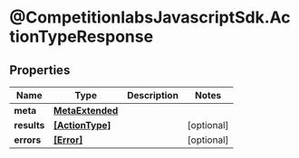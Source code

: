 # @CompetitionlabsJavascriptSdk.ActionTypeResponse

## Properties

Name | Type | Description | Notes
------------ | ------------- | ------------- | -------------
**meta** | [**MetaExtended**](MetaExtended.md) |  | 
**results** | [**[ActionType]**](ActionType.md) |  | [optional] 
**errors** | [**[Error]**](Error.md) |  | [optional] 


